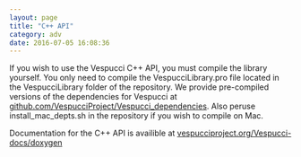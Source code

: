 ```yaml
---
layout: page
title: "C++ API"
category: adv
date: 2016-07-05 16:08:36
---
```

If you wish to use the Vespucci C++ API, you must compile the library yourself. You only need to compile the VespucciLibrary.pro file located in the VespucciLibrary folder of the repository. We provide pre-compiled versions of the dependencies for Vespucci at [github.com/VespucciProject/Vespucci_dependencies](https://github.com/VespucciProject/Vespucci_dependencies). Also peruse install_mac_depts.sh in the repository if you wish to compile on Mac.

Documentation for the C++ API is availible at [vespucciproject.org/Vespucci-docs/doxygen](http://vespucciproject.org/Vespucci-docs/doxygen)
